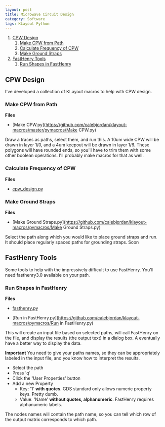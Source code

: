```yaml
---
layout: post
title: Microwave Circuit Design
category: Software
tags: KLayout Python
---
```


<!-- MarkdownTOC -->

1. [CPW Design](#cpw-design)
    1. [Make CPW from Path](#make-cpw-from-path)
    2. [Calculate Frequency of CPW](#calculate-frequency-of-cpw)
    3. [Make Ground Straps](#make-ground-straps)
2. [FastHenry Tools](#fasthenry-tools)
    1. [Run Shapes in FastHenry](#run-shapes-in-fasthenry)

<!-- /MarkdownTOC -->


<a name="cpw-design"></a>
## CPW Design

I've developed a collection of KLayout macros to help with CPW design. 

<a name="make-cpw-from-path"></a>
### Make CPW from Path

**Files**

* [Make CPW.py](https://github.com/calebjordan/klayout-macros/master/pymacros/Make CPW.py)


Draw a traces as paths, select them, and run this. A 10um wide CPW will be drawn in layer 1/0, and a 4um keepout will be drawn in layer 1/6. These polygons will have rounded ends, so you'll have to trim them with some other boolean operations. I'll probably make macros for that as well. 

<a name="calculate-frequency-of-cpw"></a>
### Calculate Frequency of CPW

**Files**

* [cpw_design.py](https://github.com/calebjordan/klayout-macros/pymacros/cpw_design.py)

<script src="https://gist-it.appspot.com/github/calebjordan/klayout-macros/blob/master/pymacros/cpw_design.py"></script>

<a name="make-ground-straps"></a>
### Make Ground Straps

**Files**

* [Make Ground Straps.py](https://github.com/calebjordan/klayout-macros/pymacros/Make Ground Straps.py)

Select the path along which you would like to place ground straps and run. It should place regularly spaced paths for grounding straps. Soon 

<a name="fasthenry-tools"></a>
## FastHenry Tools

Some tools to help with the impressively difficult to use FastHenry. You'll need fasthenry3.0 available on your path. 

<a name="run-shapes-in-fasthenry"></a>
### Run Shapes in FastHenry

**Files**

* [fasthenry.py](https://github.com/calebjordan/klayout-macros/pymacros/fasthenry.py)

<script src="https://gist-it.appspot.com/github/calebjordan/klayout-macros/blob/master/pymacros/fasthenry.py"></script>

* [Run in FastHenry.py](https://github.com/calebjordan/klayout-macros/pymacros/Run in FastHenry.py)

<script src="https://gist-it.appspot.com/https://github.com/calebjordan/klayout-macros/blob/master/pymacros/Run%20in%20FastHenry.py"></script>

This will create an input file based on selected paths, will call FastHenry on the file, and display the results (the output text) in a dialog box. A eventually have a better way to display the data. 

**Important** You need to give your paths names, so they can be appropriately labeled in the input file, and you know how to interpret the results. 

* Select the path
* Press 'q'
* Click the 'User Properties' button
* Add a new Property
	- Key: '1' **with quotes**. GDS standard only allows numeric property keys. Pretty dumb.
	- Value: 'Name' **without quotes, alphanumeric**. FastHenry requires alphanumeric labels.

The nodes names will contain the path name, so you can tell which row of the output matrix corresponds to which path.